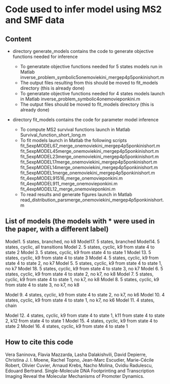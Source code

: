 # Code used to infer model using MS2 and SMF data

## Content

- directory generate_models contains the code to generate objective functions needed for inference

    - To generatate objective functions needed for 5 states models run in Matlab inverse_problem_symbolic5onemoviekini_mergep4p5ponkinishort.m
    - The output files resulting from this should be moved to fit_models directory (this is already done)
    - To generatate objective functions needed for 4 states models launch in Matlab inverse_problem_symbolic4onemovieponkini.m
    - The output files should be moved to fit_models directory (this is already done)

- directory fit_models contains the code for parameter model inference
    - To compute MS2 survival functions launch in Matlab Survival_function_short_long.m
    - To fit models launch in Matlab the following scripts
          fit_5expMODEL67_merge_onemoviekini_mergep4p5ponkinishort.m
          fit_5expMODEL45merge_onemoviekini_mergep4p5ponkinishort.m
          fit_5expMODEL23merge_onemoviekini_mergep4p5ponkinishort.m
          fit_5expMODEL17merge_onemoviekini_mergep4p5ponkinishort.m
          fit_5expMODEL14merge_onemoviekini_mergep4p5ponkinishort.m
          fit_5expMODEL1merge_onemoviekini_mergep4p5ponkinishort.m
          fit_4expMODEL91516_merge_onemovieponkini.m
          fit_4expMODEL911_merge_onemovieponkini.m
          fit_4expMODEL12_merge_onemovieponkini.m
  - To read results and generate figures launch in Matlab read_distribution_parsmerge_onemoviekini_mergep4p5ponkinishort.m
 
## List of models (the models with * were used in the paper, with a different label)
Model1.  5 states, branched, no k8
Model17. 5 states, branched
Model14. 5 states, cyclic, all transitions
Model 2. 5 states, cyclic, k9 from state 4 to state 2
Model 3. 5 states, cyclic, k9 from state 4 to state 1
Model 13. 5 states, cyclic, k9 from state 4 to state 3
Model 4. 5 states, cyclic, k9 from state 4 to state 2, no k7
Model 5. 5 states, cyclic, k9 from state 4 to state 1, no k7
Model 18. 5 states, cyclic, k9 from state 4 to state 3, no k7
Model 6. 5 states, cyclic, k9 from state 4 to state 2, no k7, no k8
Model 7. 5 states, cyclic, k9 from state 4 to state 1, no k7, no k8
Model 8. 5 states, cyclic, k9 from state 4 to state 3, no k7, no k8

Model 9. 4 states, cyclic, k9 from state 4 to state 2, no k7, no k6
Model 10. 4 states, cyclic, k9 from state 4 to state 1, no k7, no k6
Model 11. 4 states, chain

Model 12. 4 states, cyclic, k9 from state 4 to state 1, k11 from state 4 to state 2, k12 from state 4 to state 1
Model 15. 4 states, cyclic, k9 from state 4 to state 2
Model 16. 4 states, cyclic, k9 from state 4 to state 1

## How to cite this code
Vera Saninova, Flavia Mazzarda, Lasha Dalakishvili, David Depierre, Christina J. I. Moene, Rachel Topno, Jean-Marc Escudier, Marie-Cécile Robert, Olivier Cuvier, Arnaud Krebs, Nacho Molina, Ovidiu Radulescu, Edouard Bertrand. Single-Molecule DNA Footprinting and Transcription Imaging Reveal the Molecular Mechanisms of Promoter Dynamics.    





